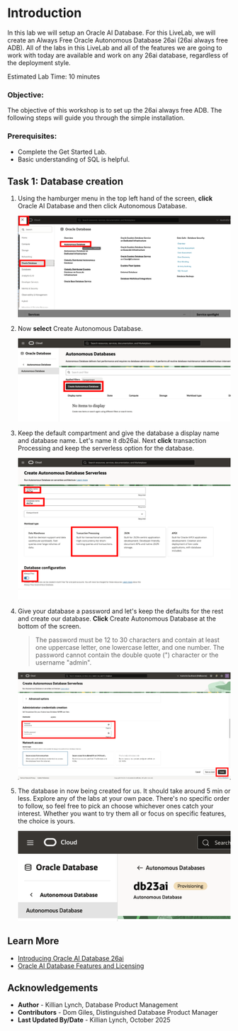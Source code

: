 # Introduction

In this lab we will setup an Oracle AI Database. For this LiveLab, we will create an Always Free Oracle Autonomous Database 26ai (26ai always free ADB). All of the labs in this LiveLab and all of the features we are going to work with today are available and work on any 26ai database, regardless of the deployment style.

Estimated Lab Time: 10 minutes

### Objective:
The objective of this workshop is to set up the 26ai always free ADB. The following steps will guide you through the simple installation.

### Prerequisites:
- Complete the Get Started Lab.
- Basic understanding of SQL is helpful.

## Task 1: Database creation
1. Using the hamburger menu in the top left hand of the screen, **click** Oracle AI Database and then click Autonomous Database.

    ![locate adb](images/im1.png " ")

2. Now **select** Create Autonomous Database.

    ![locate adb](images/im2.png " ")

3. Keep the default compartment and give the database a display name and database name. Let's name it db26ai. Next **click** transaction Processing and keep the serverless option for the database.

    ![locate adb](images/im3.png " ")

4. Give your database a password and let's keep the defaults for the rest and create our database. **Click** Create Autonomous Database at the bottom of the screen.
    > The password must be 12 to 30 characters and contain at least one uppercase letter, one lowercase letter, and one number. The password cannot contain the double quote (") character or the username "admin".

    ![locate adb](images/im4.png " ")

5. The database in now being created for us. It should take around 5 min or less.  Explore any of the labs at your own pace. There's no specific order to follow, so feel free to pick an choose whichever ones catch your interest. Whether you want to try them all or focus on specific features, the choice is yours.

    ![locate adb](images/im5.png " ")

## Learn More

* [Introducing Oracle AI Database 26ai](https://blogs.oracle.com/database/post/oracle-database-23ai-the-next-long-term-support-release)
* [Oracle AI Database Features and Licensing](https://apex.oracle.com/pls/apex/r/features/dbfeatures/home)

## Acknowledgements
* **Author** - Killian Lynch, Database Product Management
* **Contributors** - Dom Giles, Distinguished Database Product Manager
* **Last Updated By/Date** - Killian Lynch, October 2025
